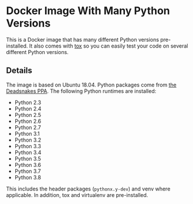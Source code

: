 # Docker Image With Many Python Versions

This is a Docker image that has many different Python versions pre-installed. It also comes with [tox](https://tox.readthedocs.io) so you can easily test your code on several different Python versions.

## Details
The image is based on Ubuntu 18.04. Python packages come from [the Deadsnakes PPA](https://launchpad.net/~deadsnakes/+archive/ubuntu/ppa). The following Python runtimes are installed:

* Python 2.3
* Python 2.4
* Python 2.5
* Python 2.6
* Python 2.7
* Python 3.1
* Python 3.2
* Python 3.3
* Python 3.4
* Python 3.5
* Python 3.6
* Python 3.7
* Python 3.8

This includes the header packages (`pythonx.y-dev`) and venv where applicable. In addition, tox and virtualenv are pre-installed.
